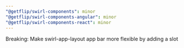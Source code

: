 ```yaml
---
"@getflip/swirl-components": minor
"@getflip/swirl-components-angular": minor
"@getflip/swirl-components-react": minor
---
```


Breaking: Make swirl-app-layout app bar more flexible by adding a slot
